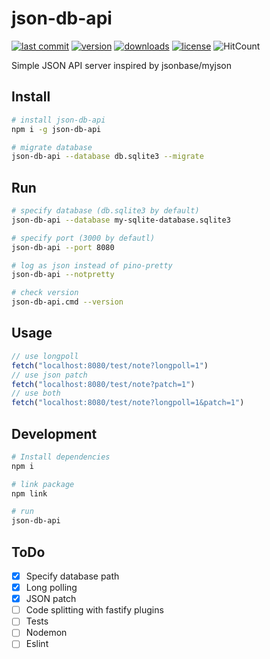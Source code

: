 # json-db-api

[![last commit](https://img.shields.io/github/last-commit/Rundik/json-db-api.svg)](https://github.com/Rundik/json-db-api/commits/master)
[![version](https://img.shields.io/npm/v/json-db-api.svg)](https://www.npmjs.com/package/json-db-api)
[![downloads](https://img.shields.io/npm/dm/json-db-api.svg)](https://www.npmjs.com/package/json-db-api)
[![license](https://img.shields.io/npm/l/json-db-api.svg)](https://github.com/Rundik/json-db-api/blob/master/license)
![HitCount](http://hits.dwyl.com/Rundik/json-db-api.svg)

Simple JSON API server inspired by jsonbase/myjson

## Install

```bash
# install json-db-api
npm i -g json-db-api

# migrate database
json-db-api --database db.sqlite3 --migrate
```

## Run

```bash
# specify database (db.sqlite3 by default)
json-db-api --database my-sqlite-database.sqlite3

# specify port (3000 by defautl)
json-db-api --port 8080

# log as json instead of pino-pretty
json-db-api --notpretty

# check version
json-db-api.cmd --version
```

## Usage

```js
// use longpoll
fetch("localhost:8080/test/note?longpoll=1")
// use json patch
fetch("localhost:8080/test/note?patch=1")
// use both
fetch("localhost:8080/test/note?longpoll=1&patch=1")

```

## Development

```bash
# Install dependencies
npm i

# link package
npm link

# run
json-db-api
```

## ToDo

- [x] Specify database path
- [x] Long polling
- [x] JSON patch
- [ ] Code splitting with fastify plugins
- [ ] Tests
- [ ] Nodemon
- [ ] Eslint